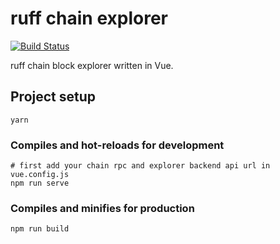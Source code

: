 # ruff chain explorer

[![Build Status](https://travis-ci.com/ruffchain/explorer.svg?branch=master)](https://travis-ci.com/ruffchain/explorer)

ruff chain block explorer written in Vue.

## Project setup

```
yarn
```

### Compiles and hot-reloads for development

```
# first add your chain rpc and explorer backend api url in vue.config.js
npm run serve
```

### Compiles and minifies for production

```
npm run build
```
